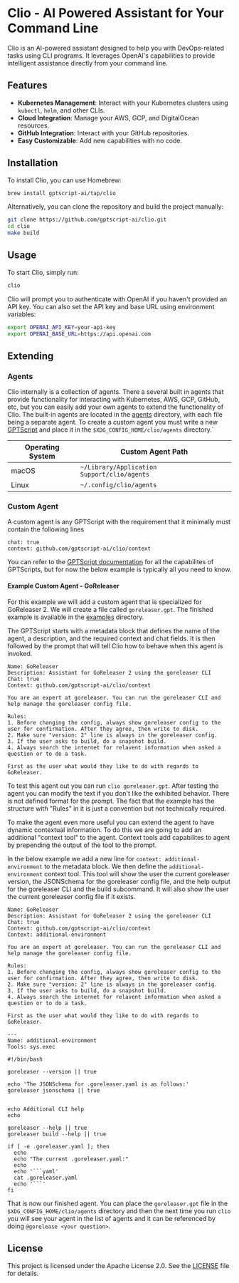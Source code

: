 # Clio - AI Powered Assistant for Your Command Line

Clio is an AI-powered assistant designed to help you with DevOps-related tasks using CLI programs. It leverages OpenAI's capabilities to provide intelligent assistance directly from your command line.

## Features

- **Kubernetes Management**: Interact with your Kubernetes clusters using `kubectl`, `helm`, and other CLIs.
- **Cloud Integration**: Manage your AWS, GCP, and DigitalOcean resources.
- **GitHub Integration**: Interact with your GitHub repositories.
- **Easy Customizable**: Add new capabilities with no code.

## Installation

To install Clio, you can use Homebrew:

```bash
brew install gptscript-ai/tap/clio
```

Alternatively, you can clone the repository and build the project manually:

```bash
git clone https://github.com/gptscript-ai/clio.git
cd clio
make build
```

## Usage

To start Clio, simply run:

```bash
clio
```

Clio will prompt you to authenticate with OpenAI if you haven't provided an API key. You can also set the API key and base URL using environment variables:

```bash
export OPENAI_API_KEY=your-api-key
export OPENAI_BASE_URL=https://api.openai.com
```

## Extending

### Agents

Clio internally is a collection of agents. There a several built in agents that provide functionality for interacting with Kubernetes, AWS, GCP, GitHub, etc, but you can easily add your own agents to extend the functionality of Clio. The built-in agents are located in the [agents](./agents) directory, with each file being a separate agent. To create a custom agent you must write a new [GPTScript](https://docs.gptscript.ai) and place it in the `$XDG_CONFIG_HOME/clio/agents` directory.`

| Operating System | Custom Agent Path |
|------------------|-----------------------------------|
| macOS            | `~/Library/Application Support/clio/agents` |
| Linux            | `~/.config/clio/agents`           |

### Custom Agent

A custom agent is any GPTScript with the requirement that it minimally must contain the following lines

```gptscript
chat: true
context: github.com/gptscript-ai/clio/context
```
You can refer to the [GPTScript documentation](https://docs.gptscript.ai) for all the capabilites of GPTScripts, but for now the below example is typically
all you need to know.

#### Example Custom Agent - GoReleaser

For this example we will add a custom agent that is specialized for GoReleaser 2. We will create a file called `goreleaser.gpt`. The finished example is available in the [examples](./examples/goreleaser.gpt) directory.

The GPTScript starts with a metadata block that defines the name of the agent, a description, and the required context and chat fields. It is then followed by the prompt that will tell Clio how to behave when this agent is invoked.

```gptscript
Name: GoReleaser
Description: Assistant for GoReleaser 2 using the goreleaser CLI
Chat: true
Context: github.com/gptscript-ai/clio/context

You are an expert at goreleaser. You can run the goreleaser CLI and help manage the goreleaser config file.

Rules:
1. Before changing the config, always show goreleaser config to the user for confirmation. After they agree, then write to disk.
2. Make sure "version: 2" line is always in the goreleaser config.
3. If the user asks to build, do a snapshot build.
4. Always search the internet for relavent information when asked a question or to do a task.

First as the user what would they like to do with regards to GoReleaser.
```

To test this agent out you can run `clio goreleaser.gpt`. After testing the agent you can modify the text if you don't like the exhibited behavior. There
is not defined format for the prompt. The fact that the example has the structure with "Rules" in it is just a convention but not technically required.

To make the agent even more useful you can extend the agent to have dynamic contextual information. To do this we are going to add an additional "context tool" to the agent. Context tools add capabilites to agent by prepending the output of the tool to the prompt.

In the below example we add a new line for `context: additional-environment` to the metadata block. We then define the `additional-environment` context tool. This tool will show the user the current goreleaser version, the JSONSchema for the goreleaser config file, and the help output for the goreleaser CLI and the build subcommand. It will also show the user the current goreleaser config file if it exists.

```gptscript
Name: GoReleaser
Description: Assistant for GoReleaser 2 using the goreleaser CLI
Chat: true
Context: github.com/gptscript-ai/clio/context
Context: additional-environment

You are an expert at goreleaser. You can run the goreleaser CLI and help manage the goreleaser config file.

Rules:
1. Before changing the config, always show goreleaser config to the user for confirmation. After they agree, then write to disk.
2. Make sure "version: 2" line is always in the goreleaser config.
3. If the user asks to build, do a snapshot build.
4. Always search the internet for relavent information when asked a question or to do a task.

First as the user what would they like to do with regards to GoReleaser.

---
Name: additional-environment
Tools: sys.exec

#!/bin/bash

goreleaser --version || true

echo 'The JSONSchema for .goreleaser.yaml is as follows:'
goreleaser jsonschema || true


echo Additional CLI help
echo

goreleaser --help || true
goreleaser build --help || true

if [ -e .goreleaser.yaml ]; then
  echo
  echo "The current .goreleaser.yaml:"
  echo
  echo '```yaml'
  cat .goreleaser.yaml
  echo '```'
fi

```

That is now our finished agent. You can place the `goreleaser.gpt` file in the `$XDG_CONFIG_HOME/clio/agents` directory and then the next time you run `clio` you will see your agent in the list of agents and it can be referenced by doing `@gorelease <your question>`.

## License

This project is licensed under the Apache License 2.0. See the [LICENSE](LICENSE) file for details.
